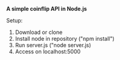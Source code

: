 **A simple coinflip API in Node.js**

Setup:
1. Download or clone
2. Install node in repository ("npm install")
3. Run server.js ("node server.js)
4. Access on localhost:5000